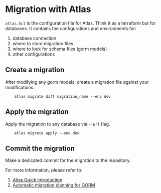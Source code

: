 # Migration with Atlas

`atlas.hcl` is the configuration file for Atlas.
Think it as a terraform but for databases.
It contains the configurations and environments for:
1. database connection
2. where to store migration files
3. where to look for schema files (gorm models)
4. other configurations

## Create a migration
After modifying any gorm models, create a migration file against your modifications.
```
    atlas migrate diff migration_name --env dev
```

## Apply the migration
Apply the migration to any database via `--url` flag.
```
    atlas migrate apply --env dev
```

## Commit the migration
Make a dedicated commit for the migration to the repository.

For more information, please refer to:
1. [Atlas Quick Introduction](https://atlasgo.io/getting-started/)
2. [Automatic migration planning for GORM](https://atlasgo.io/guides/orms/gorm)
